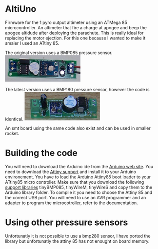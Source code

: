 # AltiUno
Firmware for the 1 pyro output altimeter using an ATMega 85 microcontroller.
An altimeter that fire a charge at apogee and beep the apogee altidude after deploying the parachute. This is really ideal for replacing the motor ejection.
For this one because I wanted to make it smaler I used an ATtiny 85.

The original version uses a BMP085 pressure sensor.                     
<img src="/pictures/AltiUno-bmp085.jpg" width="49%">

The latest version uses a BMP180 pressure sensor, however the code is identical.
<img src="/pictures/AltiUno-bmp180.jpg" width="49%">

An smt board using the same code also exist and can be used in smaller rocket.

# Building the code
You will need to download the Arduino ide from the [Arduino web site](https://www.arduino.cc/).
You need to download the [Attiny support](https://code.google.com/archive/p/arduino-tiny/downloads) and install it to your Arduino environement.
You have to load the Arduino Attiny85 boot loader to your ATtiny85 micro controller. 
Make sure that you download the following [support libraries](https://github.com/bdureau/AltimetersLibs) tinyBMP085, tinyWireM, tinyWireS and copy them to the Arduino library folder. To compile it you need to choose the Attiny 85 and the correct USB port.
You will need to use an AVR programmer and an adapter to program the microcotroller, refer to the documentation.

# Using other pressure sensors
Unfortunatly it is not possible to use a bmp280 sensor, I have ported the library but unfortunatly the attiny 85 has not enought on board memory.

